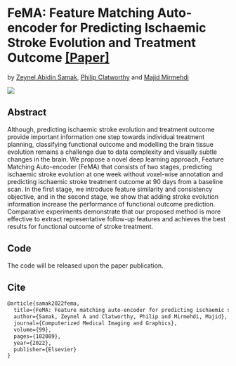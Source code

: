 # FeMA: Feature Matching Auto-encoder for Predicting Ischaemic Stroke Evolution and Treatment Outcome [[Paper]](https://www.sciencedirect.com/science/article/pii/S0895611122000623?via%3Dihub)
by [Zeynel Abidin Samak](https://scholar.google.co.uk/citations?user=QOrEQ3AAAAAJ&hl=en), [Philip Clatworthy](https://scholar.google.co.uk/citations?user=B6lFOAQAAAAJ&hl=en) and [Majid Mirmehdi](https://scholar.google.com/citations?user=NsW3yAwAAAAJ&hl=en)


![](https://ars.els-cdn.com/content/image/1-s2.0-S0895611122000623-gr1_lrg.jpg)


## Abstract
  Although, predicting ischaemic stroke evolution and treatment outcome provide important information one step towards individual treatment planning, classifying functional outcome and modelling the brain tissue evolution remains a challenge due to data complexity and visually subtle changes in the brain. We propose a novel deep learning approach, Feature Matching Auto-encoder (FeMA) that consists of two stages, predicting ischaemic stroke evolution at one week without voxel-wise annotation and predicting ischaemic stroke treatment outcome at 90 days from a baseline scan. In the first stage, we introduce feature similarity and consistency objective, and in the second stage, we show that adding stroke evolution information increase the performance of functional outcome prediction. Comparative experiments demonstrate that our proposed method is more effective to extract representative follow-up features and achieves the best results for functional outcome of stroke treatment.

## Code
The code will be released upon the paper publication. 


## Cite

```latex
@article{samak2022fema,
  title={FeMA: Feature matching auto-encoder for predicting ischaemic stroke evolution and treatment outcome},
  author={Samak, Zeynel A and Clatworthy, Philip and Mirmehdi, Majid},
  journal={Computerized Medical Imaging and Graphics},
  volume={99},
  pages={102089},
  year={2022},
  publisher={Elsevier}
}
```
